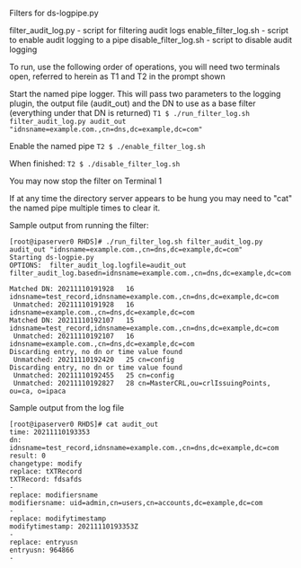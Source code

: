 Filters for ds-logpipe.py

filter_audit_log.py  - script for filtering audit logs
enable_filter_log.sh - script to enable audit logging to a pipe
disable_filter_log.sh - script to disable audit logging

To run, use the following order of operations, you will need two terminals open, referred to herein as T1 and T2 in the prompt shown

Start the named pipe logger.  This will pass two parameters to the logging plugin, the output file (audit_out) and the DN to use as a base filter (everything under that DN is returned)
`T1 $ ./run_filter_log.sh filter_audit_log.py audit_out "idnsname=example.com.,cn=dns,dc=example,dc=com"`

Enable the named pipe
`T2 $ ./enable_filter_log.sh`


When finished:
`T2 $ ./disable_filter_log.sh`

You may now stop the filter on Terminal 1

If at any time the directory server appears to be hung you may need to "cat" the named pipe multiple times to clear it.


Sample output from running the filter:
```
[root@ipaserver0 RHDS]# ./run_filter_log.sh filter_audit_log.py audit_out "idnsname=example.com.,cn=dns,dc=example,dc=com"
Starting ds-logpie.py
OPTIONS:  filter_audit_log.logfile=audit_out filter_audit_log.basedn=idnsname=example.com.,cn=dns,dc=example,dc=com

Matched DN: 20211110191928   16 idnsname=test_record,idnsname=example.com.,cn=dns,dc=example,dc=com
 Unmatched: 20211110191928   16 idnsname=example.com.,cn=dns,dc=example,dc=com
Matched DN: 20211110192107   15 idnsname=test_record,idnsname=example.com.,cn=dns,dc=example,dc=com
 Unmatched: 20211110192107   16 idnsname=example.com.,cn=dns,dc=example,dc=com
Discarding entry, no dn or time value found
 Unmatched: 20211110192420   25 cn=config
Discarding entry, no dn or time value found
 Unmatched: 20211110192455   25 cn=config
 Unmatched: 20211110192827   28 cn=MasterCRL,ou=crlIssuingPoints, ou=ca, o=ipaca
```

Sample output from the log file
```
[root@ipaserver0 RHDS]# cat audit_out 
time: 20211110193353
dn: idnsname=test_record,idnsname=example.com.,cn=dns,dc=example,dc=com
result: 0
changetype: modify
replace: tXTRecord
tXTRecord: fdsafds
-
replace: modifiersname
modifiersname: uid=admin,cn=users,cn=accounts,dc=example,dc=com
-
replace: modifytimestamp
modifytimestamp: 20211110193353Z
-
replace: entryusn
entryusn: 964866
-
```
